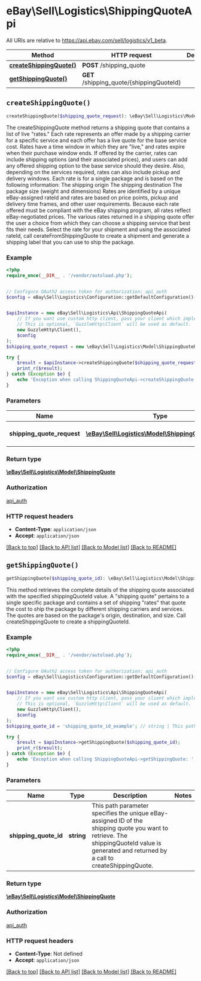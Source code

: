 # eBay\Sell\Logistics\ShippingQuoteApi

All URIs are relative to https://api.ebay.com/sell/logistics/v1_beta.

Method | HTTP request | Description
------------- | ------------- | -------------
[**createShippingQuote()**](ShippingQuoteApi.md#createShippingQuote) | **POST** /shipping_quote | 
[**getShippingQuote()**](ShippingQuoteApi.md#getShippingQuote) | **GET** /shipping_quote/{shippingQuoteId} | 


## `createShippingQuote()`

```php
createShippingQuote($shipping_quote_request): \eBay\Sell\Logistics\Model\ShippingQuote
```



The createShippingQuote method returns a shipping quote that contains a list of live &quot;rates.&quot; Each rate represents an offer made by a shipping carrier for a specific service and each offer has a live quote for the base service cost. Rates have a time window in which they are &quot;live,&quot; and rates expire when their purchase window ends. If offered by the carrier, rates can include shipping options (and their associated prices), and users can add any offered shipping option to the base service should they desire. Also, depending on the services required, rates can also include pickup and delivery windows. Each rate is for a single package and is based on the following information: The shipping origin The shipping destination The package size (weight and dimensions) Rates are identified by a unique eBay-assigned rateId and rates are based on price points, pickup and delivery time frames, and other user requirements. Because each rate offered must be compliant with the eBay shipping program, all rates reflect eBay-negotiated prices. The various rates returned in a shipping quote offer the user a choice from which they can choose a shipping service that best fits their needs. Select the rate for your shipment and using the associated rateId, call cerateFromShippingQuote to create a shipment and generate a shipping label that you can use to ship the package.

### Example

```php
<?php
require_once(__DIR__ . '/vendor/autoload.php');


// Configure OAuth2 access token for authorization: api_auth
$config = eBay\Sell\Logistics\Configuration::getDefaultConfiguration()->setAccessToken('YOUR_ACCESS_TOKEN');


$apiInstance = new eBay\Sell\Logistics\Api\ShippingQuoteApi(
    // If you want use custom http client, pass your client which implements `GuzzleHttp\ClientInterface`.
    // This is optional, `GuzzleHttp\Client` will be used as default.
    new GuzzleHttp\Client(),
    $config
);
$shipping_quote_request = new \eBay\Sell\Logistics\Model\ShippingQuoteRequest(); // \eBay\Sell\Logistics\Model\ShippingQuoteRequest | The request object for createShippingQuote.

try {
    $result = $apiInstance->createShippingQuote($shipping_quote_request);
    print_r($result);
} catch (Exception $e) {
    echo 'Exception when calling ShippingQuoteApi->createShippingQuote: ', $e->getMessage(), PHP_EOL;
}
```

### Parameters

Name | Type | Description  | Notes
------------- | ------------- | ------------- | -------------
 **shipping_quote_request** | [**\eBay\Sell\Logistics\Model\ShippingQuoteRequest**](../Model/ShippingQuoteRequest.md)| The request object for createShippingQuote. |

### Return type

[**\eBay\Sell\Logistics\Model\ShippingQuote**](../Model/ShippingQuote.md)

### Authorization

[api_auth](../../README.md#api_auth)

### HTTP request headers

- **Content-Type**: `application/json`
- **Accept**: `application/json`

[[Back to top]](#) [[Back to API list]](../../README.md#endpoints)
[[Back to Model list]](../../README.md#models)
[[Back to README]](../../README.md)

## `getShippingQuote()`

```php
getShippingQuote($shipping_quote_id): \eBay\Sell\Logistics\Model\ShippingQuote
```



This method retrieves the complete details of the shipping quote associated with the specified shippingQuoteId value. A &quot;shipping quote&quot; pertains to a single specific package and contains a set of shipping &quot;rates&quot; that quote the cost to ship the package by different shipping carriers and services. The quotes are based on the package's origin, destination, and size. Call createShippingQuote to create a shippingQuoteId.

### Example

```php
<?php
require_once(__DIR__ . '/vendor/autoload.php');


// Configure OAuth2 access token for authorization: api_auth
$config = eBay\Sell\Logistics\Configuration::getDefaultConfiguration()->setAccessToken('YOUR_ACCESS_TOKEN');


$apiInstance = new eBay\Sell\Logistics\Api\ShippingQuoteApi(
    // If you want use custom http client, pass your client which implements `GuzzleHttp\ClientInterface`.
    // This is optional, `GuzzleHttp\Client` will be used as default.
    new GuzzleHttp\Client(),
    $config
);
$shipping_quote_id = 'shipping_quote_id_example'; // string | This path parameter specifies the unique eBay-assigned ID of the shipping quote you want to retrieve. The shippingQuoteId value is generated and returned by a call to createShippingQuote.

try {
    $result = $apiInstance->getShippingQuote($shipping_quote_id);
    print_r($result);
} catch (Exception $e) {
    echo 'Exception when calling ShippingQuoteApi->getShippingQuote: ', $e->getMessage(), PHP_EOL;
}
```

### Parameters

Name | Type | Description  | Notes
------------- | ------------- | ------------- | -------------
 **shipping_quote_id** | **string**| This path parameter specifies the unique eBay-assigned ID of the shipping quote you want to retrieve. The shippingQuoteId value is generated and returned by a call to createShippingQuote. |

### Return type

[**\eBay\Sell\Logistics\Model\ShippingQuote**](../Model/ShippingQuote.md)

### Authorization

[api_auth](../../README.md#api_auth)

### HTTP request headers

- **Content-Type**: Not defined
- **Accept**: `application/json`

[[Back to top]](#) [[Back to API list]](../../README.md#endpoints)
[[Back to Model list]](../../README.md#models)
[[Back to README]](../../README.md)
